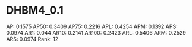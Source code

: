 # DHBM4_0.1

AP: 0.1575
AP50: 0.3409
AP75: 0.2216
APL: 0.4254
APM: 0.1392
APS: 0.0974
AR1: 0.044
AR10: 0.2141
AR100: 0.2423
ARL: 0.5406
ARM: 0.2529
ARS: 0.0974
Rank: 12